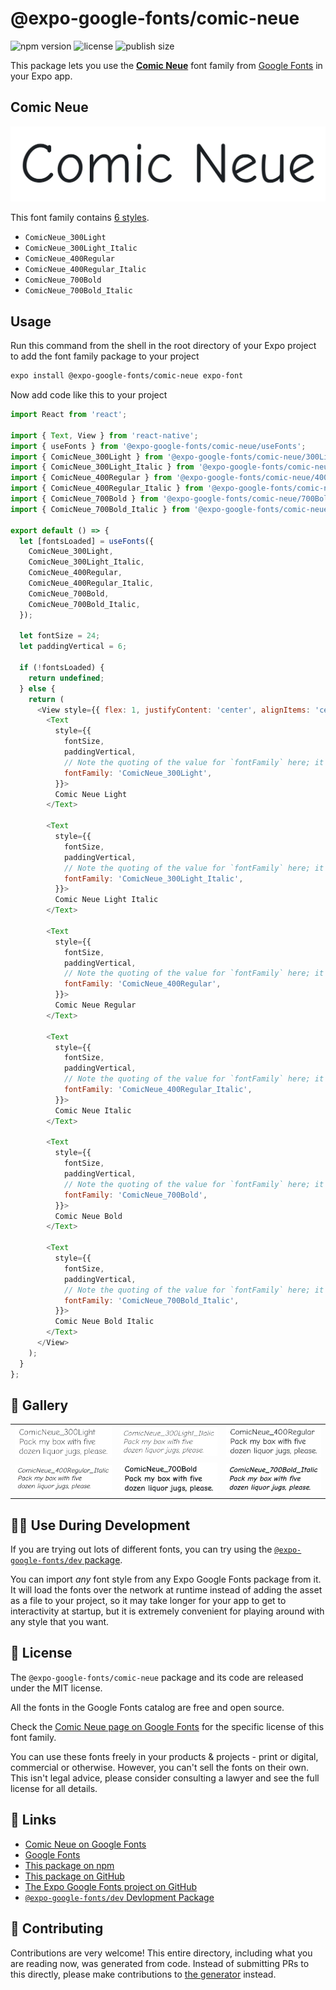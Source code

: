 # @expo-google-fonts/comic-neue

![npm version](https://flat.badgen.net/npm/v/@expo-google-fonts/comic-neue)
![license](https://flat.badgen.net/github/license/expo/google-fonts)
![publish size](https://flat.badgen.net/packagephobia/install/@expo-google-fonts/comic-neue)

This package lets you use the [**Comic Neue**](https://fonts.google.com/specimen/Comic+Neue) font family from [Google Fonts](https://fonts.google.com/) in your Expo app.

## Comic Neue

![Comic Neue](./font-family.png)

This font family contains [6 styles](#-gallery).

- `ComicNeue_300Light`
- `ComicNeue_300Light_Italic`
- `ComicNeue_400Regular`
- `ComicNeue_400Regular_Italic`
- `ComicNeue_700Bold`
- `ComicNeue_700Bold_Italic`

## Usage

Run this command from the shell in the root directory of your Expo project to add the font family package to your project
```sh
expo install @expo-google-fonts/comic-neue expo-font
```

Now add code like this to your project
```js
import React from 'react';

import { Text, View } from 'react-native';
import { useFonts } from '@expo-google-fonts/comic-neue/useFonts';
import { ComicNeue_300Light } from '@expo-google-fonts/comic-neue/300Light';
import { ComicNeue_300Light_Italic } from '@expo-google-fonts/comic-neue/300Light_Italic';
import { ComicNeue_400Regular } from '@expo-google-fonts/comic-neue/400Regular';
import { ComicNeue_400Regular_Italic } from '@expo-google-fonts/comic-neue/400Regular_Italic';
import { ComicNeue_700Bold } from '@expo-google-fonts/comic-neue/700Bold';
import { ComicNeue_700Bold_Italic } from '@expo-google-fonts/comic-neue/700Bold_Italic';

export default () => {
  let [fontsLoaded] = useFonts({
    ComicNeue_300Light,
    ComicNeue_300Light_Italic,
    ComicNeue_400Regular,
    ComicNeue_400Regular_Italic,
    ComicNeue_700Bold,
    ComicNeue_700Bold_Italic,
  });

  let fontSize = 24;
  let paddingVertical = 6;

  if (!fontsLoaded) {
    return undefined;
  } else {
    return (
      <View style={{ flex: 1, justifyContent: 'center', alignItems: 'center' }}>
        <Text
          style={{
            fontSize,
            paddingVertical,
            // Note the quoting of the value for `fontFamily` here; it expects a string!
            fontFamily: 'ComicNeue_300Light',
          }}>
          Comic Neue Light
        </Text>

        <Text
          style={{
            fontSize,
            paddingVertical,
            // Note the quoting of the value for `fontFamily` here; it expects a string!
            fontFamily: 'ComicNeue_300Light_Italic',
          }}>
          Comic Neue Light Italic
        </Text>

        <Text
          style={{
            fontSize,
            paddingVertical,
            // Note the quoting of the value for `fontFamily` here; it expects a string!
            fontFamily: 'ComicNeue_400Regular',
          }}>
          Comic Neue Regular
        </Text>

        <Text
          style={{
            fontSize,
            paddingVertical,
            // Note the quoting of the value for `fontFamily` here; it expects a string!
            fontFamily: 'ComicNeue_400Regular_Italic',
          }}>
          Comic Neue Italic
        </Text>

        <Text
          style={{
            fontSize,
            paddingVertical,
            // Note the quoting of the value for `fontFamily` here; it expects a string!
            fontFamily: 'ComicNeue_700Bold',
          }}>
          Comic Neue Bold
        </Text>

        <Text
          style={{
            fontSize,
            paddingVertical,
            // Note the quoting of the value for `fontFamily` here; it expects a string!
            fontFamily: 'ComicNeue_700Bold_Italic',
          }}>
          Comic Neue Bold Italic
        </Text>
      </View>
    );
  }
};

```

## 🔡 Gallery


||||
|-|-|-|
|![ComicNeue_300Light](./ComicNeue_300Light.ttf.png)|![ComicNeue_300Light_Italic](./ComicNeue_300Light_Italic.ttf.png)|![ComicNeue_400Regular](./ComicNeue_400Regular.ttf.png)||
|![ComicNeue_400Regular_Italic](./ComicNeue_400Regular_Italic.ttf.png)|![ComicNeue_700Bold](./ComicNeue_700Bold.ttf.png)|![ComicNeue_700Bold_Italic](./ComicNeue_700Bold_Italic.ttf.png)||


## 👩‍💻 Use During Development

If you are trying out lots of different fonts, you can try using the [`@expo-google-fonts/dev` package](https://github.com/expo/google-fonts/tree/master/font-packages/dev#readme).

You can import *any* font style from any Expo Google Fonts package from it. It will load the fonts
over the network at runtime instead of adding the asset as a file to your project, so it may take longer
for your app to get to interactivity at startup, but it is extremely convenient
for playing around with any style that you want.

## 📖 License

The `@expo-google-fonts/comic-neue` package and its code are released under the MIT license.

All the fonts in the Google Fonts catalog are free and open source.

Check the [Comic Neue page on Google Fonts](https://fonts.google.com/specimen/Comic+Neue) for the specific license of this font family.

You can use these fonts freely in your products & projects - print or digital, commercial or otherwise. However, you can't sell the fonts on their own. This isn't legal advice, please consider consulting a lawyer and see the full license for all details.

## 🔗 Links

- [Comic Neue on Google Fonts](https://fonts.google.com/specimen/Comic+Neue)
- [Google Fonts](https://fonts.google.com/)
- [This package on npm](https://www.npmjs.com/package/@expo-google-fonts/comic-neue)
- [This package on GitHub](https://github.com/expo/google-fonts/tree/master/font-packages/comic-neue)
- [The Expo Google Fonts project on GitHub](https://github.com/expo/google-fonts)
- [`@expo-google-fonts/dev` Devlopment Package](https://github.com/expo/google-fonts/tree/master/font-packages/dev)

## 🤝 Contributing

Contributions are very welcome! This entire directory, including what you are reading now, was generated from code. Instead of submitting PRs to this directly, please make contributions to [the generator](https://github.com/expo/google-fonts/tree/master/packages/generator) instead.
